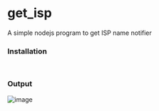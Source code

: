 # get_isp
A simple nodejs program to get ISP name notifier

### Installation

```


```

### Output

![image](https://user-images.githubusercontent.com/9678279/40905266-054405e6-67fb-11e8-8001-581a37d5ceed.png)
